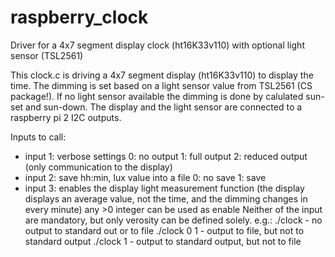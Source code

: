 # raspberry_clock
Driver for a 4x7 segment display clock (ht16K33v110) with optional light sensor (TSL2561)

This clock.c is driving a 4x7 segment display (ht16K33v110) to display the time.
The dimming is set based on a light sensor value from TSL2561 (CS package!). If no light sensor available the dimming is done by calulated sun-set and sun-down.
The display and the light sensor are connected to a raspberry pi 2 I2C outputs.

Inputs to call:
 - input 1: verbose settings 
			0: no output
			1: full output
			2: reduced output (only communication to the display)
 - input 2: save hh:min, lux value into a file
			0: no save
			1: save
 - input 3: enables the display light measurement function (the display displays an average value, not the time, and the dimming changes in every minute)
			any >0 integer can be used as enable
Neither of the input are mandatory, but only verosity can be defined solely.
e.g.: 
	./clock - no output to standard out or to file
	./clock 0 1 - output to file, but not to standard output
	./clock 1 - output to standard output, but not to file
